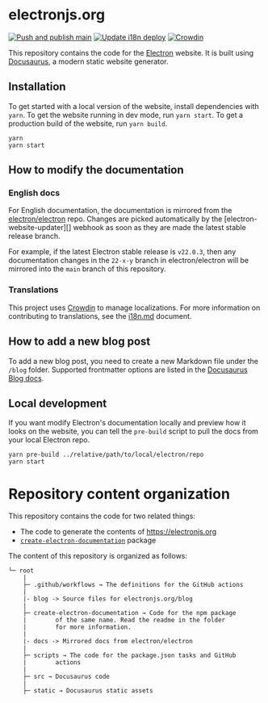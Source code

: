 # electronjs.org

[![Push and publish main](https://github.com/electron/website/actions/workflows/push-main.yml/badge.svg)](https://github.com/electron/website/actions/workflows/push-main.yml)
[![Update i18n deploy](https://github.com/electron/website/actions/workflows/update-i18n-deploy.yml/badge.svg)](https://github.com/electron/website/actions/workflows/update-i18n-deploy.yml)
[![Crowdin](https://badges.crowdin.net/electron/localized.svg)](https://crowdin.com/project/electron)

This repository contains the code for the [Electron](https://www.electronjs.org/) website.
It is built using [Docusaurus](https://docusaurus.io/), a modern static website generator.

## Installation

To get started with a local version of the website, install dependencies with `yarn`. To get the
website running in dev mode, run `yarn start`. To get a production build of the website, run
`yarn build`.

```console
yarn
yarn start
```

## How to modify the documentation

### English docs

For English documentation, the documentation is mirrored from the [electron/electron][] repo.
Changes are picked automatically by the [electron-website-updater][] webhook as soon as they
are made the latest stable release branch.

For example, if the latest Electron stable release is `v22.0.3`, then any documentation changes in
the `22-x-y` branch in electron/electron will be mirrored into the `main` branch of this repository.

### Translations

This project uses [Crowdin][] to manage localizations. For more information on contributing to
translations, see the [i18n.md][] document.

## How to add a new blog post

To add a new blog post, you need to create a new Markdown file under the `/blog` folder. Supported
frontmatter options are listed in the [Docusaurus Blog docs](https://docusaurus.io/docs/blog#adding-posts).

## Local development

If you want modify Electron's documentation locally and preview how it looks on the website, you can
tell the `pre-build` script to pull the docs from your local Electron repo.

```console
yarn pre-build ../relative/path/to/local/electron/repo
yarn start
```

# Repository content organization

This repository contains the code for two related things:

- The code to generate the contents of https://electronjs.org
- [`create-electron-documentation`][ced] package

The content of this repository is organized as follows:

```
└─ root
    |
    ├─ .github/workflows → The definitions for the GitHub actions
    |
    |- blog -> Source files for electronjs.org/blog
    |
    ├─ create-electron-documentation → Code for the npm package
    |        of the same name. Read the readme in the folder
    |        for more information.
    |
    |- docs -> Mirrored docs from electron/electron
    |
    ├─ scripts → The code for the package.json tasks and GitHub
    |        actions
    |
    ├─ src → Docusaurus code
    |
    ├─ static → Docusaurus static assets
```

[ced]: https://npmjs.com/package/create-electron-documentation
[crowdin]: https://crowdin.com/project/electron
[electron/electron]: https://github.com/electron/electron/tree/main/docs
[i18n.md]: ./i18n.md
